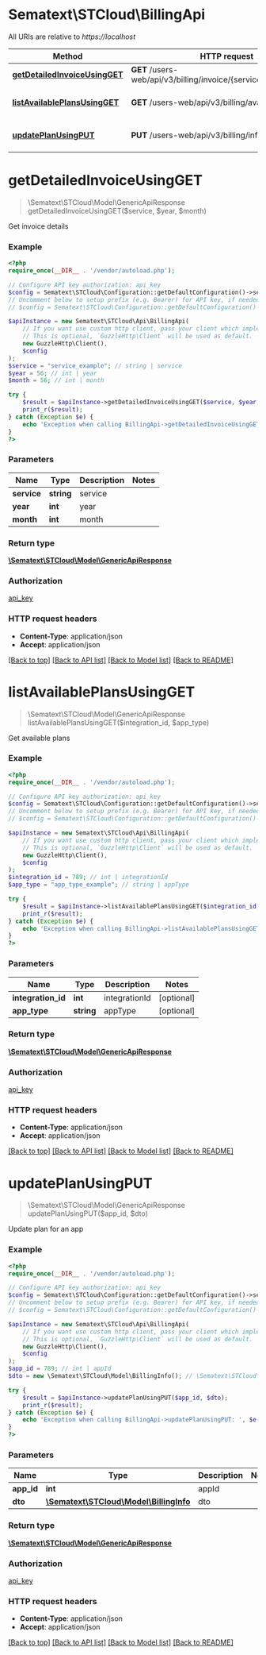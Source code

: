 # Sematext\STCloud\BillingApi

All URIs are relative to *https://localhost*

Method | HTTP request | Description
------------- | ------------- | -------------
[**getDetailedInvoiceUsingGET**](BillingApi.md#getDetailedInvoiceUsingGET) | **GET** /users-web/api/v3/billing/invoice/{service}/{year}/{month} | Get invoice details
[**listAvailablePlansUsingGET**](BillingApi.md#listAvailablePlansUsingGET) | **GET** /users-web/api/v3/billing/availablePlans | Get available plans
[**updatePlanUsingPUT**](BillingApi.md#updatePlanUsingPUT) | **PUT** /users-web/api/v3/billing/info/{appId} | Update plan for an app


# **getDetailedInvoiceUsingGET**
> \Sematext\STCloud\Model\GenericApiResponse getDetailedInvoiceUsingGET($service, $year, $month)

Get invoice details

### Example
```php
<?php
require_once(__DIR__ . '/vendor/autoload.php');

// Configure API key authorization: api_key
$config = Sematext\STCloud\Configuration::getDefaultConfiguration()->setApiKey('Authorization', 'YOUR_API_KEY');
// Uncomment below to setup prefix (e.g. Bearer) for API key, if needed
// $config = Sematext\STCloud\Configuration::getDefaultConfiguration()->setApiKeyPrefix('Authorization', 'Bearer');

$apiInstance = new Sematext\STCloud\Api\BillingApi(
    // If you want use custom http client, pass your client which implements `GuzzleHttp\ClientInterface`.
    // This is optional, `GuzzleHttp\Client` will be used as default.
    new GuzzleHttp\Client(),
    $config
);
$service = "service_example"; // string | service
$year = 56; // int | year
$month = 56; // int | month

try {
    $result = $apiInstance->getDetailedInvoiceUsingGET($service, $year, $month);
    print_r($result);
} catch (Exception $e) {
    echo 'Exception when calling BillingApi->getDetailedInvoiceUsingGET: ', $e->getMessage(), PHP_EOL;
}
?>
```

### Parameters

Name | Type | Description  | Notes
------------- | ------------- | ------------- | -------------
 **service** | **string**| service |
 **year** | **int**| year |
 **month** | **int**| month |

### Return type

[**\Sematext\STCloud\Model\GenericApiResponse**](../Model/GenericApiResponse.md)

### Authorization

[api_key](../../README.md#api_key)

### HTTP request headers

 - **Content-Type**: application/json
 - **Accept**: application/json

[[Back to top]](#) [[Back to API list]](../../README.md#documentation-for-api-endpoints) [[Back to Model list]](../../README.md#documentation-for-models) [[Back to README]](../../README.md)

# **listAvailablePlansUsingGET**
> \Sematext\STCloud\Model\GenericApiResponse listAvailablePlansUsingGET($integration_id, $app_type)

Get available plans

### Example
```php
<?php
require_once(__DIR__ . '/vendor/autoload.php');

// Configure API key authorization: api_key
$config = Sematext\STCloud\Configuration::getDefaultConfiguration()->setApiKey('Authorization', 'YOUR_API_KEY');
// Uncomment below to setup prefix (e.g. Bearer) for API key, if needed
// $config = Sematext\STCloud\Configuration::getDefaultConfiguration()->setApiKeyPrefix('Authorization', 'Bearer');

$apiInstance = new Sematext\STCloud\Api\BillingApi(
    // If you want use custom http client, pass your client which implements `GuzzleHttp\ClientInterface`.
    // This is optional, `GuzzleHttp\Client` will be used as default.
    new GuzzleHttp\Client(),
    $config
);
$integration_id = 789; // int | integrationId
$app_type = "app_type_example"; // string | appType

try {
    $result = $apiInstance->listAvailablePlansUsingGET($integration_id, $app_type);
    print_r($result);
} catch (Exception $e) {
    echo 'Exception when calling BillingApi->listAvailablePlansUsingGET: ', $e->getMessage(), PHP_EOL;
}
?>
```

### Parameters

Name | Type | Description  | Notes
------------- | ------------- | ------------- | -------------
 **integration_id** | **int**| integrationId | [optional]
 **app_type** | **string**| appType | [optional]

### Return type

[**\Sematext\STCloud\Model\GenericApiResponse**](../Model/GenericApiResponse.md)

### Authorization

[api_key](../../README.md#api_key)

### HTTP request headers

 - **Content-Type**: application/json
 - **Accept**: application/json

[[Back to top]](#) [[Back to API list]](../../README.md#documentation-for-api-endpoints) [[Back to Model list]](../../README.md#documentation-for-models) [[Back to README]](../../README.md)

# **updatePlanUsingPUT**
> \Sematext\STCloud\Model\GenericApiResponse updatePlanUsingPUT($app_id, $dto)

Update plan for an app

### Example
```php
<?php
require_once(__DIR__ . '/vendor/autoload.php');

// Configure API key authorization: api_key
$config = Sematext\STCloud\Configuration::getDefaultConfiguration()->setApiKey('Authorization', 'YOUR_API_KEY');
// Uncomment below to setup prefix (e.g. Bearer) for API key, if needed
// $config = Sematext\STCloud\Configuration::getDefaultConfiguration()->setApiKeyPrefix('Authorization', 'Bearer');

$apiInstance = new Sematext\STCloud\Api\BillingApi(
    // If you want use custom http client, pass your client which implements `GuzzleHttp\ClientInterface`.
    // This is optional, `GuzzleHttp\Client` will be used as default.
    new GuzzleHttp\Client(),
    $config
);
$app_id = 789; // int | appId
$dto = new \Sematext\STCloud\Model\BillingInfo(); // \Sematext\STCloud\Model\BillingInfo | dto

try {
    $result = $apiInstance->updatePlanUsingPUT($app_id, $dto);
    print_r($result);
} catch (Exception $e) {
    echo 'Exception when calling BillingApi->updatePlanUsingPUT: ', $e->getMessage(), PHP_EOL;
}
?>
```

### Parameters

Name | Type | Description  | Notes
------------- | ------------- | ------------- | -------------
 **app_id** | **int**| appId |
 **dto** | [**\Sematext\STCloud\Model\BillingInfo**](../Model/BillingInfo.md)| dto |

### Return type

[**\Sematext\STCloud\Model\GenericApiResponse**](../Model/GenericApiResponse.md)

### Authorization

[api_key](../../README.md#api_key)

### HTTP request headers

 - **Content-Type**: application/json
 - **Accept**: application/json

[[Back to top]](#) [[Back to API list]](../../README.md#documentation-for-api-endpoints) [[Back to Model list]](../../README.md#documentation-for-models) [[Back to README]](../../README.md)

